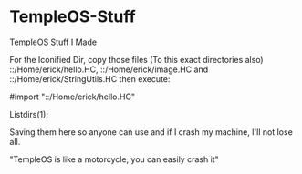 # TempleOS-Stuff
TempleOS Stuff I Made

For the Iconified Dir, copy those files (To this exact directories also) ::/Home/erick/hello.HC, ::/Home/erick/image.HC and ::/Home/erick/StringUtils.HC
then execute:

  #import "::/Home/erick/hello.HC"

  Listdirs(1);


Saving them here so anyone can use and if I crash my machine, I'll not lose all.

"TempleOS is like a motorcycle, you can easily crash it"
